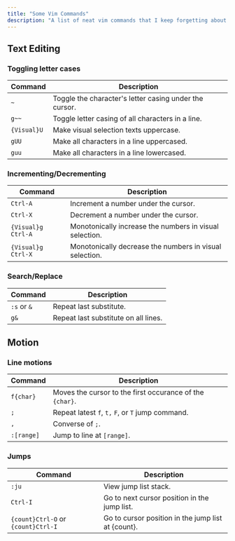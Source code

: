 ```yaml
---
title: "Some Vim Commands"
description: "A list of neat vim commands that I keep forgetting about."
---
```


## Text Editing

### Toggling letter cases

| Command     | Description                                            |
|-------------|--------------------------------------------------------|
| `~`         | Toggle the character's letter casing under the cursor. |
| `g~~`       | Toggle letter casing of all characters in a line.      |
| `{Visual}U` | Make visual selection texts uppercase.                 |
| `gUU`       | Make all characters in a line uppercased.              |
| `guu`       | Make all characters in a line lowercased.              |

### Incrementing/Decrementing

| Command            | Description                                             |
|--------------------|---------------------------------------------------------|
| `Ctrl-A`           | Increment a number under the cursor.                    |
| `Ctrl-X`           | Decrement a number under the cursor.                    |
| `{Visual}g Ctrl-A` | Monotonically increase the numbers in visual selection. |
| `{Visual}g Ctrl-X` | Monotonically decrease the numbers in visual selection. |

### Search/Replace

| Command     | Description                          |
|-------------|--------------------------------------|
| `:s` or `&` | Repeat last substitute.              |
| `g&`        | Repeat last substitute on all lines. |

## Motion

### Line motions

| Command    | Description                                              |
|------------|----------------------------------------------------------|
| `f{char}`  | Moves the cursor to the first occurance of the `{char}`. |
| `;`        | Repeat latest `f`, `t,` `F`, or `T` jump command.        |
| `,`        | Converse of `;`.                                         |
| `:[range]` | Jump to line at `[range]`.                               |

### Jumps

| Command                            | Description                                         |
|------------------------------------|-----------------------------------------------------|
| `:ju`                              | View jump list stack.                               |
| `Ctrl-I`                           | Go to next cursor position in the jump list.        |
| `{count}Ctrl-O` or `{count}Ctrl-I` | Go to cursor position in the jump list at {count}. |
